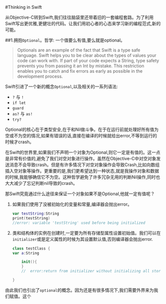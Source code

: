 #Thinking in Swift

从Objective-C转到Swift,我们往往脑袋里还带着旧的一套编程套路。为了利用Swift写出更优雅,更健壮的代码。让我们用初心者的心态来学习新的编程范式,新的可能。

##1.拥抱`Optional`。哲学: 一个值要么有值,要么就是optional。

> Optionals are an example of the fact that Swift is a type safe language. Swift helps you to be clear about the types of values your code can work with. If part of your code expects a String, type safety prevents you from passing it an Int by mistake. This restriction enables you to catch and fix errors as early as possible in the development process.


Swift引进了一个新的概念`Optional`,以及相关的一系列语法:
	
- `?` 与 `!`
-  `if let`
- `guard`
- `as?` 与 `as!`
- `try?`

Optional的核心在于类型安全,在于和Nil做斗争。在于在运行前就处理好所有值为空或不为空的情况,如果有错误的话,直接在编译的时候就给出error,不等到运行的时候才crash。
	
在Swift的世界里,如果我们不声明一个对象为Optional,则它一定是有值的。这一点是非常有价值的,避免了我们对空对象进行操作。虽然在Objective-C中对空对象发送消息不会导致crash。但是有许多情况下对空对象操作会导致Crash,比如向数组插入空对象等操作。更重要的是,我们更希望达到一种状态,就是我操作对象和数据的时候,我能够确信它不为空。这种哲学避免了许多冗杂无用的判断Nil操作,同时也大大减少了忘记判断nil导致的crash。
	
那Swift究竟通过什么途径来保证一个对象如果不是Optional,他就一定有值呢？
	
1. 如果我们使用了没被初始化的变量和常量,编译器会抛出error。
	
	~~~swift
	var testString:String
	print(testString)
	//error: variable 'testString' used before being initialized
	~~~
	
2. 类和结构体的实例在创建时,一定要为所有存储型属性设置初始值。我们可以在`initializer`或是定义属性的时候为其设置默认值,否则编译器会抛出error.
		
	~~~swift
	class testClass {
    var a:String
    
	    init(){ 
	    }
	    //	error:return from initializer without initializing all stored properties
	
	}
	~~~

由此我们也引出了`optional`的概念。因为还是有很多情况下,我们需要外界来为我们赋值。这个


	
